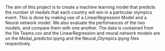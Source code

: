 The aim of this project is to create a machine learning model that predicts  the number of medals that  each country  will win in a particular olympics  event. This is done by making use of a LinearRegression Model and a Neural network  model. We also evaluate the perfomances of the two models, and compare them with one another.
The data is contained  from the file Teams.csv and the LinearRegression  and neural network models are on the Medal_predictor.ipyng  and  the Neural_Olympics.ipyng files respectively.
